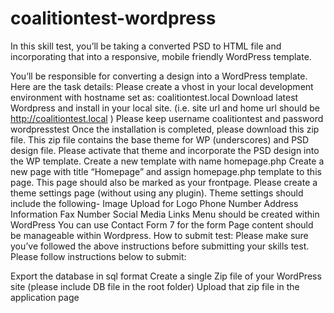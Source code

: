 # coalitiontest-wordpress

In this skill test, you’ll be taking a converted PSD to HTML file and incorporating that into a responsive, mobile friendly WordPress template.

You’ll be responsible for converting a design into a WordPress template. Here are the task details:
Please create a vhost in your local development environment with hostname set as: coalitiontest.local
Download latest Wordpress and install in your local site. (i.e. site url and home url should be http://coalitiontest.local )
Please keep username coalitiontest and password wordpresstest
Once the installation is completed, please download this zip file.
This zip file contains the base theme for WP (underscores) and PSD design file. Please activate that theme and incorporate the PSD design into the WP template.
Create a new template with name homepage.php
Create a new page with title “Homepage” and assign homepage.php template to this page. This page should also be marked as your frontpage.
Please create a theme settings page (without using any plugin). Theme settings should include the following-
Image Upload for Logo
Phone Number
Address Information
Fax Number
Social Media Links
Menu should be created within WordPress
You can use Contact Form 7 for the form
Page content should be manageable within Wordpress.
How to submit test:
Please make sure you’ve followed the above instructions before submitting your skills test. Please follow instructions below to submit:

Export the database in sql format
Create a single Zip file of your WordPress site (please include DB file in the root folder)
Upload that zip file in the application page
